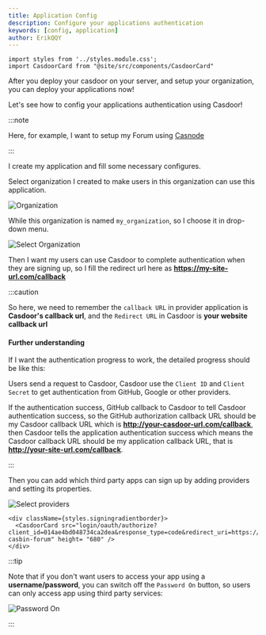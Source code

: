 ```yaml
---
title: Application Config
description: Configure your applications authentication
keywords: [config, application]
author: ErikQQY
---
```


```mdx-code-block
import styles from '../styles.module.css';
import CasdoorCard from "@site/src/components/CasdoorCard"
```

After you deploy your casdoor on your server, and setup your organization, you can deploy your applications now!

Let's see how to config your applications authentication using Casdoor!

:::note

Here, for example, I want to setup my Forum using [Casnode](https://casnode.org)

:::

I create my application and fill some necessary configures.

Select organization I created to make users in this organization can use this application.

![Organization](/img/application/config/organization.png)

While this organization is named ```my_organization```, so I choose it in drop-down menu.

![Select Organization](/img/application/config/selectorganization.png)

Then I want my users can use Casdoor to complete authentication when they are signing up, so I fill the redirect url here as **https://my-site-url.com/callback**

:::caution

So here, we need to remember the `callback URL` in provider application is **Casdoor's callback url**, and the `Redirect URL` in Casdoor is **your website callback url**

#### Further understanding

If I want the authentication progress to work, the detailed progress should be like this:

Users send a request to Casdoor, Casdoor use the `Client ID` and `Client Secret` to get authentication from GitHub, Google or other providers.

If the authentication success, GitHub callback to Casdoor to tell Casdoor authentication success, so the GitHub authorization callback URL should be my Casdoor callback URL which is **http://your-casdoor-url.com/callback**, then Casdoor tells the application authentication success which means the Casdoor callback URL should be my application callback URL, that is **http://your-site-url.com/callback**.

:::

Then you can add which third party apps can sign up by adding providers and setting its properties.

![Select providers](/img/application/config/selectproviders.png)

```mdx-code-block
<div className={styles.signingradientborder}>
  <CasdoorCard src="login/oauth/authorize?client_id=014ae4bd048734ca2dea&response_type=code&redirect_uri=https://forum.casbin.com/callback&scope=read&state=app-casbin-forum" height= "680" />
</div>
```

:::tip

Note that if you don't want users to access your app using a **username/password**, you can switch off the ```Password On``` button, so users can only access app using third party services:

![Password On](/img/application/config/PasswordOn.png)

:::
